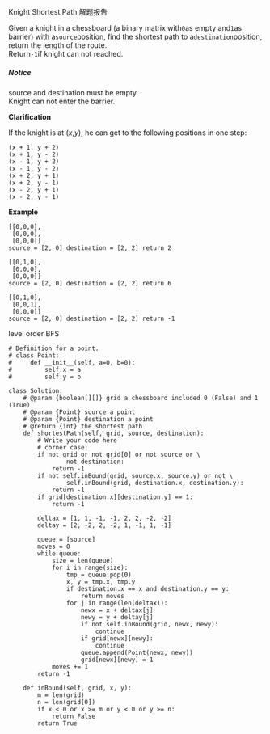 Knight Shortest Path 解题报告

Given a knight in a chessboard \(a binary matrix with`0`as empty and`1`as barrier\) with a`source`position, find the shortest path to a`destination`position, return the length of the route.  
Return`-1`if knight can not reached.

##### Notice

source and destination must be empty.  
Knight can not enter the barrier.

**Clarification**

If the knight is at \(_x_,_y_\), he can get to the following positions in one step:

```
(x + 1, y + 2)
(x + 1, y - 2)
(x - 1, y + 2)
(x - 1, y - 2)
(x + 2, y + 1)
(x + 2, y - 1)
(x - 2, y + 1)
(x - 2, y - 1)
```

**Example**

```
[[0,0,0],
 [0,0,0],
 [0,0,0]]
source = [2, 0] destination = [2, 2] return 2

[[0,1,0],
 [0,0,0],
 [0,0,0]]
source = [2, 0] destination = [2, 2] return 6

[[0,1,0],
 [0,0,1],
 [0,0,0]]
source = [2, 0] destination = [2, 2] return -1
```

level order BFS

```
# Definition for a point.
# class Point:
#     def __init__(self, a=0, b=0):
#         self.x = a
#         self.y = b

class Solution:
    # @param {boolean[][]} grid a chessboard included 0 (False) and 1 (True)
    # @param {Point} source a point
    # @param {Point} destination a point
    # @return {int} the shortest path 
    def shortestPath(self, grid, source, destination):
        # Write your code here
        # corner case:
        if not grid or not grid[0] or not source or \
                not destination:
            return -1
        if not self.inBound(grid, source.x, source.y) or not \
                self.inBound(grid, destination.x, destination.y):
            return -1
        if grid[destination.x][destination.y] == 1:
            return -1

        deltax = [1, 1, -1, -1, 2, 2, -2, -2]
        deltay = [2, -2, 2, -2, 1, -1, 1, -1]

        queue = [source]
        moves = 0
        while queue:
            size = len(queue)
            for i in range(size):
                tmp = queue.pop(0)
                x, y = tmp.x, tmp.y
                if destination.x == x and destination.y == y:
                    return moves
                for j in range(len(deltax)):
                    newx = x + deltax[j]
                    newy = y + deltay[j]
                    if not self.inBound(grid, newx, newy):
                        continue
                    if grid[newx][newy]:
                        continue
                    queue.append(Point(newx, newy))
                    grid[newx][newy] = 1
            moves += 1
        return -1

    def inBound(self, grid, x, y):
        m = len(grid)
        n = len(grid[0])
        if x < 0 or x >= m or y < 0 or y >= n:
            return False
        return True
```



